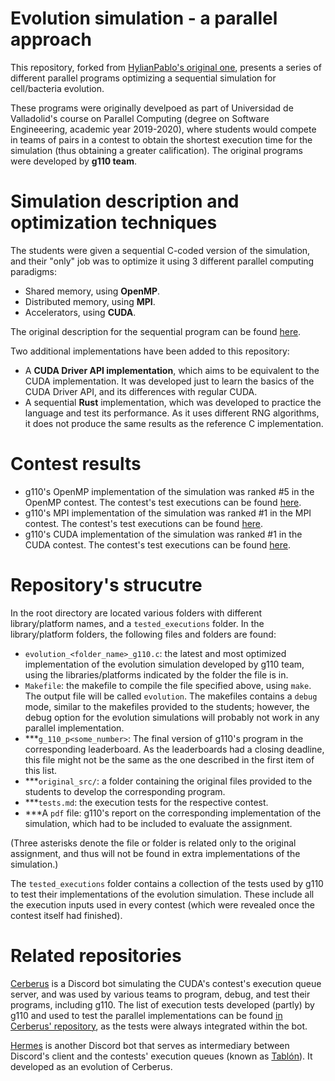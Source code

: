 # Evolution simulation - a parallel approach
This repository, forked from [HylianPablo's original one](https://www.github.com/HylianPablo/Paralela2020), presents a series of different parallel programs optimizing a sequential simulation for cell/bacteria evolution.

These programs were originally develpoed as part of Universidad de Valladolid's course on Parallel Computing (degree on Software Engineeering, academic year 2019-2020), where students would compete in teams of pairs in a contest to obtain the shortest execution time for the simulation (thus obtaining a greater calification). The original programs were developed by **g110 team**.

# Simulation description and optimization techniques
The students were given a sequential C-coded version of the simulation, and their "only" job was to optimize it using 3 different parallel computing paradigms:
 - Shared memory, using **OpenMP**.
 - Distributed memory, using **MPI**.
 - Accelerators, using **CUDA**.

The original description for the sequential program can be found [here](description.md).

Two additional implementations have been added to this repository:
 - A **CUDA Driver API implementation**, which aims to be equivalent to the CUDA implementation. It was developed just to learn the basics of the CUDA Driver API, and its differences with regular CUDA.
 - A sequential **Rust** implementation, which was developed to practice the language and test its performance. As it uses different RNG algorithms, it does not produce the same results as the reference C implementation.

# Contest results
 - g110's OpenMP implementation of the simulation was ranked #5 in the OpenMP contest. The contest's test executions can be found [here](/OpenMP/tests.md).
 - g110's MPI implementation of the simulation was ranked #1 in the MPI contest. The contest's test executions can be found [here](/MPI/tests.md).
 - g110's CUDA implementation of the simulation was ranked #1 in the CUDA contest. The contest's test executions can be found [here](/CUDA/tests.md).

# Repository's strucutre
In the root directory are located various folders with different library/platform names, and a `tested_executions` folder. In the library/platform folders, the following files and folders are found:
 - `evolution_<folder_name>_g110.c`: the latest and most optimized implementation of the evolution simulation developed by g110 team, using the libraries/platforms indicated by the folder the file is in.
 - `Makefile`: the makefile to compile the file specified above, using `make`. The output file will be called `evolution`. The makefiles contains a `debug` mode, similar to the makefiles provided to the students; however, the debug option for the evolution simulations will probably not work in any parallel implementation.
 - \*\*\*`g_110_p<some_number>`: The final version of g110's program in the corresponding leaderboard. As the leaderboards had a closing deadline, this file might not be the same as the one described in the first item of this list.
 - \*\*\*`original_src/`: a folder containing the original files provided to the students to develop the corresponding program.
 - \*\*\*`tests.md`: the execution tests for the respective contest.
 - \*\*\*A `pdf` file: g110's report on the corresponding implementation of the simulation, which had to be included to evaluate the assignment.

(Three asterisks denote the file or folder is related only to the original assignment, and thus will not be found in extra implementations of the simulation.)

The `tested_executions` folder contains a collection of the tests used by g110 to test their implementations of the evolution simulation. These include all the execution inputs used in every contest (which were revealed once the contest itself had finished).

# Related repositories
[Cerberus](https://www.github.com/0xb01u/Cerberus) is a Discord bot simulating the CUDA's contest's execution queue server, and was used by various teams to program, debug, and test their programs, including g110. The list of execution tests developed (partly) by g110 and used to test the parallel implementations can be found [in Cerberus' repository](https://github.com/0xb01u/Cerberus/tree/evolution), as the tests were always integrated within the bot.

[Hermes](https://github.com/0xb01u/Hermes) is another Discord bot that serves as intermediary between Discord's client and the contests' execution queues (known as [Tablón](http://frontendv.infor.uva.es/faq)). It developed as an evolution of Cerberus.
